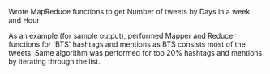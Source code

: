 Wrote MapReduce functions to get Number of tweets by Days in a week and Hour

As an example (for sample output), performed Mapper and Reducer functions for 'BTS' hashtags and mentions as BTS consists most of the tweets.
Same algorithm was performed for top 20% hashtags and mentions by iterating through the list.
